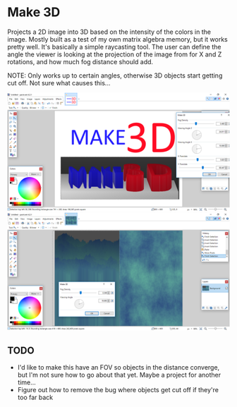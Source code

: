 # Make 3D
Projects a 2D image into 3D based on the intensity of the colors in the image. Mostly built as a test of my own matrix algebra memory, but it works pretty well. It's basically a simple raycasting tool. The user can define the angle the viewer is looking at the projection of the image from for X and Z rotations, and how much fog distance should add.

NOTE: Only works up to certain angles, otherwise 3D objects start getting cut off. Not sure what causes this...

![](img/example2.png)
![](img/example.png)

## TODO
* I'd like to make this have an FOV so objects in the distance converge, but I'm not sure how to go about that yet. Maybe a project for another time...
* Figure out how to remove the bug where objects get cut off if they're too far back
